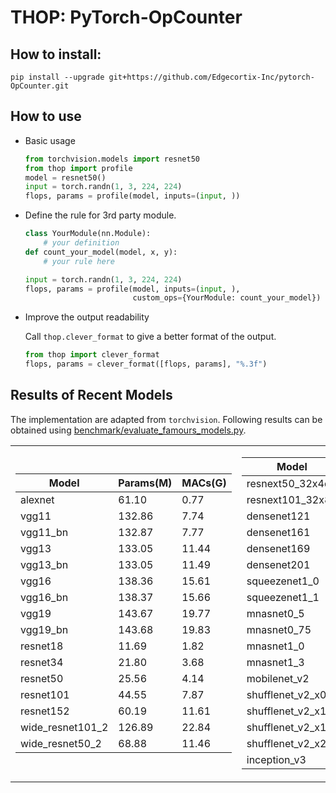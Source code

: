 # THOP: PyTorch-OpCounter

## How to install: 

`pip install --upgrade git+https://github.com/Edgecortix-Inc/pytorch-OpCounter.git`
    
## How to use 
* Basic usage 
    ```python
    from torchvision.models import resnet50
    from thop import profile
    model = resnet50()
    input = torch.randn(1, 3, 224, 224)
    flops, params = profile(model, inputs=(input, ))
    ```    

* Define the rule for 3rd party module.
    ```python
    class YourModule(nn.Module):
        # your definition
    def count_your_model(model, x, y):
        # your rule here
    
    input = torch.randn(1, 3, 224, 224)
    flops, params = profile(model, inputs=(input, ), 
                            custom_ops={YourModule: count_your_model})
    ```
    
* Improve the output readability

    Call `thop.clever_format` to give a better format of the output.
    ```python
    from thop import clever_format
    flops, params = clever_format([flops, params], "%.3f")
    ```    
    
## Results of Recent Models

The implementation are adapted from `torchvision`. Following results can be obtained using [benchmark/evaluate_famours_models.py](benchmark/evaluate_famous_models.py).

<p align="center">
<table>
<tr>
<td>

Model | Params(M) | MACs(G)
---|---|---
alexnet | 61.10 | 0.77
vgg11 | 132.86 | 7.74
vgg11_bn | 132.87 | 7.77
vgg13 | 133.05 | 11.44
vgg13_bn | 133.05 | 11.49
vgg16 | 138.36 | 15.61
vgg16_bn | 138.37 | 15.66
vgg19 | 143.67 | 19.77
vgg19_bn | 143.68 | 19.83
resnet18 | 11.69 | 1.82
resnet34 | 21.80 | 3.68
resnet50 | 25.56 | 4.14
resnet101 | 44.55 | 7.87
resnet152 | 60.19 | 11.61
wide_resnet101_2 | 126.89 | 22.84
wide_resnet50_2 | 68.88 | 11.46

</td>
<td>

Model | Params(M) | MACs(G)
---|---|---
resnext50_32x4d | 25.03 | 4.29
resnext101_32x8d | 88.79 | 16.54
densenet121 | 7.98 | 2.90
densenet161 | 28.68 | 7.85
densenet169 | 14.15 | 3.44
densenet201 | 20.01 | 4.39
squeezenet1_0 | 1.25 | 0.82
squeezenet1_1 | 1.24 | 0.35
mnasnet0_5 | 2.22 | 0.14
mnasnet0_75 | 3.17 | 0.24
mnasnet1_0 | 4.38 | 0.34
mnasnet1_3 | 6.28 | 0.53
mobilenet_v2 | 3.50 | 0.33
shufflenet_v2_x0_5 | 1.37 | 0.05
shufflenet_v2_x1_0 | 2.28 | 0.15
shufflenet_v2_x1_5 | 3.50 | 0.31
shufflenet_v2_x2_0 | 7.39 | 0.60
inception_v3 | 27.16 | 5.75

</td>
</tr>
</p>
